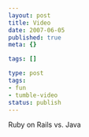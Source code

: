 ```yaml
---
layout: post
title: Video
date: 2007-06-05
published: true
meta: {}

tags: []

type: post
tags:
- fun
- tumble-video
status: publish
---
```



Ruby on Rails vs. Java

